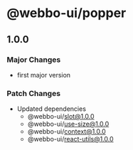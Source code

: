 # @webbo-ui/popper

## 1.0.0

### Major Changes

- first major version

### Patch Changes

- Updated dependencies
  - @webbo-ui/slot@1.0.0
  - @webbo-ui/use-size@1.0.0
  - @webbo-ui/context@1.0.0
  - @webbo-ui/react-utils@1.0.0
